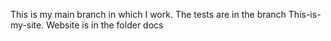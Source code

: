 This is my main branch in which I work.
The tests are in the branch This-is-my-site.
Website is in the folder docs
